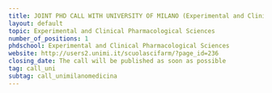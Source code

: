 ```yaml
---
title: JOINT PHD CALL WITH UNIVERSITY OF MILANO (Experimental and Clinical Pharmacological Sciences), ITALY  
layout: default
topic: Experimental and Clinical Pharmacological Sciences
number_of_positions: 1
phdschool: Experimental and Clinical Pharmacological Sciences
website: http://users2.unimi.it/scuolascifarm/?page_id=236
closing_date: The call will be published as soon as possible
tag: call_uni
subtag: call_unimilanomedicina
---
```

